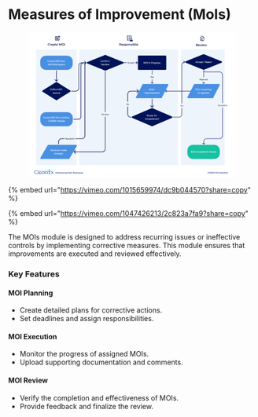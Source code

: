 # Measures of Improvement (MoIs)

<figure><img src="../../../.gitbook/assets/MOI Workflow v2.jpg" alt=""><figcaption></figcaption></figure>

{% embed url="https://vimeo.com/1015659974/dc9b044570?share=copy" %}

{% embed url="https://vimeo.com/1047426213/2c823a7fa9?share=copy" %}

The MOIs module is designed to address recurring issues or ineffective controls by implementing corrective measures. This module ensures that improvements are executed and reviewed effectively.

### Key Features

#### MOI Planning

* Create detailed plans for corrective actions.
* Set deadlines and assign responsibilities.

#### MOI Execution

* Monitor the progress of assigned MOIs.
* Upload supporting documentation and comments.

#### MOI Review

* Verify the completion and effectiveness of MOIs.
* Provide feedback and finalize the review.

